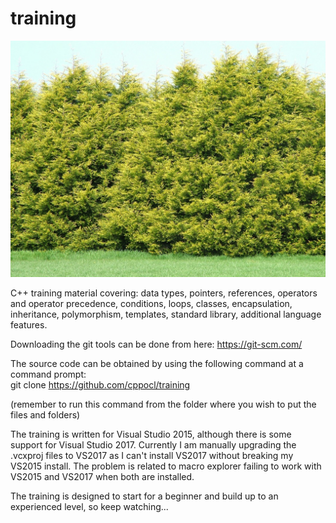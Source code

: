 # training

![](header_image.jpg)

C++ training material covering: data types, pointers, references, operators and operator precedence, conditions, loops, classes, encapsulation, inheritance, polymorphism, templates, standard library, additional language features.

Downloading the git tools can be done from here:
https://git-scm.com/

The source code can be obtained by using the following command at a command prompt:  
git clone https://github.com/cppocl/training

(remember to run this command from the folder where you wish to put the files and folders)

The training is written for Visual Studio 2015, although there is some support for Visual Studio 2017.
Currently I am manually upgrading the .vcxproj files to VS2017 as I can't install VS2017 without breaking my VS2015 install.
The problem is related to macro explorer failing to work with VS2015 and VS2017 when both are installed.

The training is designed to start for a beginner and build up to an experienced level, so keep watching...
